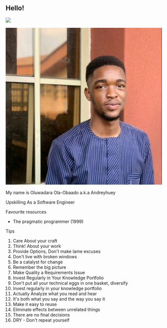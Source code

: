 ## Hello!

![](https://komarev.com/ghpvc/?username=Andreyhuey)

![](./src/assets/avatar.jpeg)

My name is Oluwadara Ola-Obaado a.k.a Andreyhuey

Upskilling As a Software Engineer

Favourite resources

- The pragmatic programmer (1999)

Tips

1. Care About your craft
2. Think! About your work
3. Provide Options, Don't make lame excuses
4. Don't live with broken windows
5. Be a catalyst for change
6. Remember the big picture
7. Make Quality a Requirements Issue
8. Invest Regularly in Your Knowledge Portfolio
9. Don't put all your technical eggs in one basket, diversify
10. Invest regularly in your knowledge portfolio
11. Actually Analyze what you read and hear
12. It's both what you say and the way you say it
13. Make it easy to reuse
14. Eliminate effects between unrelated things
15. There are no final decisions
16. DRY - Don't repeat yourself 
